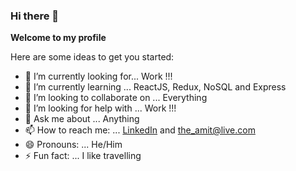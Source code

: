 ### Hi there 👋


**Welcome to my profile** 

Here are some ideas to get you started:

- 🔭 I’m currently looking for... Work !!!
- 🌱 I’m currently learning ... ReactJS, Redux, NoSQL and Express
- 👯 I’m looking to collaborate on ... Everything 
- 🤔 I’m looking for help with ... Work !!! 
- 💬 Ask me about ... Anything
- 📫 How to reach me: ... [LinkedIn](https://www.linkedin.com/in/theamittailor/) and the_amit@live.com
- 😄 Pronouns: ... He/Him
- ⚡ Fun fact: ... I like travelling 


